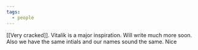 ```yaml
---
tags:
  - people
---
```



[[Very cracked]]. Vitalik is a major inspiration. Will write much more soon. Also we have the same intials and our names sound the same. Nice